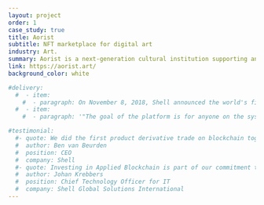 ```yaml
---
layout: project
order: 1
case_study: true
title: Aorist
subtitle: NFT marketplace for digital art
industry: Art.
summary: Aorist is a next-generation cultural institution supporting an NFT marketplace for artists creating digital art.
link: https://aorist.art/
background_color: white

#delivery:
  #  - item:
    #  - paragraph: On November 8, 2018, Shell announced the world's first oil product derivatives trade using blockchain technology developed with Applied Blockchain. The technology is currently being used within Shell, allowing the company’s various businesses to trade by seeing real time prices from its trading teams.
  #  - item:
    #  - paragraph: '"The goal of the platform is for anyone on the system to be able to look at a particular energy product at any time and understand where it is being traded and at what price. This will allow trades to be executed more quickly and efficiently to manage their business needs and exposures as required" says Martin Ireland, GM Price Risk Management at Shell.'

#testimonial:
  #- quote: We did the first product derivative trade on blockchain together with our partner Applied Blockchain
  #  author: Ben van Beurden
  #  position: CEO
  #  company: Shell
  #- quote: Investing in Applied Blockchain is part of our commitment to use digitalisation to create value in our core business and develop new business models.
  #  author: Johan Krebbers
  #  position: Chief Technology Officer for IT
  #  company: Shell Global Solutions International
---
```

